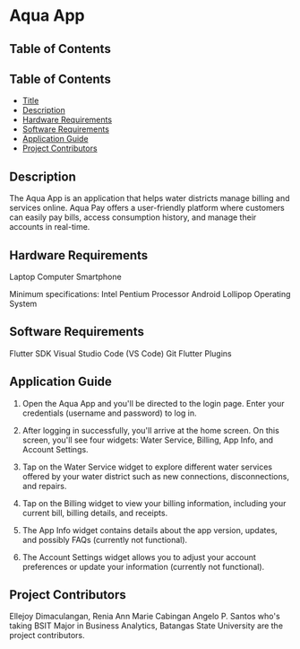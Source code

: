 # Aqua App

## Table of Contents
## Table of Contents

- [Title](#title)
- [Description](#description)
- [Hardware Requirements](#hardware-requirements)
- [Software Requirements](#software-requirements)
- [Application Guide](#application-guide)
- [Project Contributors](#project-contributors)


## Description

The Aqua App is an application that helps water districts manage billing and services online. Aqua Pay offers a user-friendly platform where customers can easily pay bills, access consumption history, and manage their accounts in real-time.

## Hardware Requirements

Laptop
Computer
Smartphone

Minimum specifications:
Intel Pentium Processor
Android Lollipop Operating System

## Software Requirements

Flutter SDK
Visual Studio Code (VS Code)
Git
Flutter Plugins

## Application Guide

1. Open the Aqua App and you'll be directed to the login page. Enter your credentials (username and password) to log in.
   
2. After logging in successfully, you'll arrive at the home screen. On this screen, you'll see four widgets: Water Service, Billing, App Info, and Account Settings.

3. Tap on the Water Service widget to explore different water services offered by your water district such as new connections, disconnections, and repairs.
   
4. Tap on the Billing widget to view your billing information, including your current bill, billing details, and receipts.
   
5. The App Info widget contains details about the app version, updates, and possibly FAQs (currently not functional).
   
6. The Account Settings widget allows you to adjust your account preferences or update your information (currently not functional).

## Project Contributors

Ellejoy Dimaculangan, Renia Ann Marie Cabingan Angelo P. Santos who's taking BSIT Major in Business Analytics, Batangas State University are the project contributors.

